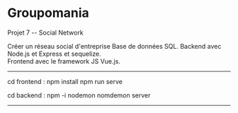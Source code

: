 # Groupomania
Projet 7 -- Social Network

Créer un réseau social d'entreprise 
Base de données SQL. 
Backend avec Node.js et Express et sequelize.  
Frontend avec le framework JS Vue.js.

-------------------------------------
cd frontend :
npm install
npm run serve

cd backend : 
npm -i nodemon 
nomdemon server

------------------------------------


